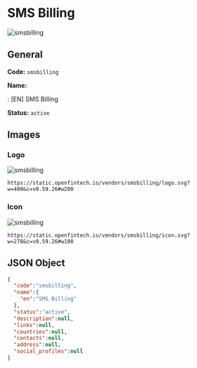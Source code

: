 
# SMS Billing 
![smsbilling](https://static.openfintech.io/vendors/smsbilling/logo.svg?w=400&c=v0.59.26#w200)  

## General 
 
**Code:** `smsbilling` 
 
**Name:** 
 
:	[EN] SMS Billing 
 
**Status:** `active` 
 

## Images 

### Logo 
 
![smsbilling](https://static.openfintech.io/vendors/smsbilling/logo.svg?w=400&c=v0.59.26#w200)  

```
https://static.openfintech.io/vendors/smsbilling/logo.svg?w=400&c=v0.59.26#w200
```  

### Icon 
 
![smsbilling](https://static.openfintech.io/vendors/smsbilling/icon.svg?w=278&c=v0.59.26#w100)  

```
https://static.openfintech.io/vendors/smsbilling/icon.svg?w=278&c=v0.59.26#w100
```  

## JSON Object 

```json
{
  "code":"smsbilling",
  "name":{
    "en":"SMS Billing"
  },
  "status":"active",
  "description":null,
  "links":null,
  "countries":null,
  "contacts":null,
  "address":null,
  "social_profiles":null
}
```  
